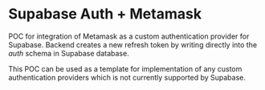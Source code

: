 # Supabase Auth + Metamask

POC for integration of Metamask as a custom authentication provider for Supabase. Backend creates a new refresh token by writing directly into the _auth_ schema in Supabase database.

This POC can be used as a template for implementation of any custom authentication providers which is not currently supported by Supabase.
